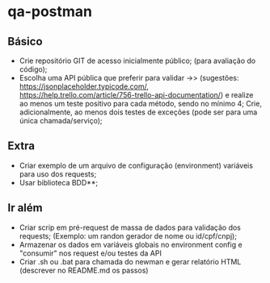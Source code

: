 # qa-postman

## Básico

- Crie repositório GIT de acesso inicialmente público; (para avaliação do código);
- Escolha uma API pública que preferir para validar ->> 
(sugestões: https://jsonplaceholder.typicode.com/, https://help.trello.com/article/756-trello-api-documentation/) 
e realize ao menos um teste positivo para cada método, sendo no mínimo 4;
Crie, adicionalmente, ao menos dois testes de exceções (pode ser para uma única chamada/serviço);

## Extra

- Criar exemplo de um arquivo de configuração (environment) variáveis para uso dos requests;
- Usar biblioteca BDD**;

## Ir além
- Criar scrip em pré-request de massa de dados para validação dos requests; (Exemplo: um randon gerador de nome ou id/cpf/cnpj);
- Armazenar os dados em variáveis globais no environment config e "consumir" nos request e/ou testes da API
- Criar .sh ou .bat para chamada do newman e gerar relatório HTML (descrever no README.md os passos)
